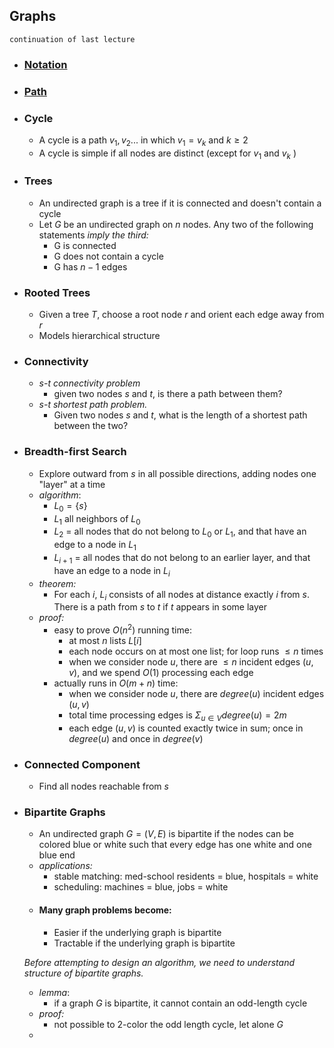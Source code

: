 ## Graphs
    continuation of last lecture
- ### [Notation](ALGO%2009-05-23%20Lecture%204.md)
- ### [Path](ALGO%2009-05-23%20Lecture%204.md)

- ### Cycle
    - A cycle is a path $v_{1},v_{2}...$ in which $v_{1}= v_{k}$ and $k \ge 2$ 
    - A cycle is simple if all nodes are distinct (except for $v_{1}$ and $v_{k}$ )

- ### Trees
    - An undirected graph is a tree if it is connected and doesn't contain a cycle
    - Let $G$ be an undirected graph on $n$ nodes. Any two of the following statements *imply the third:*
        - G is connected
        - G does not contain a cycle
        - G has $n-1$ edges

- ### Rooted Trees
    - Given a tree $T$, choose a root node $r$ and orient each edge away from $r$
    - Models hierarchical structure

- ### Connectivity
    - *s-t connectivity problem*
        - given two nodes $s$ and $t$, is there a path between them?
    - *s-t shortest path problem.*
        -  Given two nodes $s$ and $t$, what is the length of a shortest path between the two?

- ### Breadth-first Search
    - Explore outward from $s$ in all possible directions, adding nodes one "layer" at a time
    - *algorithm*:
        - $L_{0} = \{s\}$ 
        - $L_{1}$ all neighbors of $L_{0}$
        - $L_{2}$ = all nodes that do not belong to $L_{0}$ or $L_{1}$, and that have an edge to a node in $L_1$  
        - $L_{i+1}$ = all nodes that do not belong to an earlier layer, and that have an  edge to a node in $L_{i}$
    - *theorem:*
        - For each $i,$ $L_i$ consists of all nodes at distance exactly $i$ from $s$. There is a path from $s$ to $t$ if $t$ appears in some layer
    - *proof:*
        - easy to prove $O(n^{2})$ running time:
            - at most $n$ lists $L[i]$
            - each node occurs on at most one list; for loop runs $\le n$ times
            - when we consider node $u$, there are $\le n$ incident edges $(u, v)$, and we spend $O(1)$ processing each edge
        - actually runs in $O(m+n)$ time:
            - when we consider node $u,$ there are $degree(u)$ incident edges $(u,v)$
            - total time processing edges is $\Sigma_{u\in V} degree(u) = 2m$
            - each edge $(u,v)$ is counted exactly twice in sum; once in $degree(u)$ and once in $degree(v)$

- ### Connected Component
    - Find all nodes reachable from $s$

- ### Bipartite Graphs
    - An undirected graph $G = (V, E)$ is bipartite if the nodes can be colored blue or white such that every edge has one white and one blue end
    - *applications:*
        - stable matching: med-school residents = blue, hospitals = white
        - scheduling: machines = blue, jobs = white
    - #### Many graph problems become:
        - Easier if the underlying graph is bipartite
        - Tractable if the underlying graph is bipartite

    *Before attempting to design an algorithm, we need to understand structure of bipartite graphs.*
    
    - *lemma*:
        - if a graph $G$ is bipartite, it cannot contain an odd-length cycle
    - *proof:*
        - not possible to 2-color the odd length cycle, let alone $G$
    - 